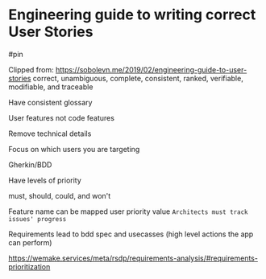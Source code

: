 # Engineering guide to writing correct User Stories

#pin

Clipped from: https://sobolevn.me/2019/02/engineering-guide-to-user-stories
correct, unambiguous, complete, consistent, ranked, verifiable, modifiable, and traceable 

Have consistent glossary 

User features not code features

Remove technical details

Focus on which users you are targeting

Gherkin/BDD

Have levels of priority 

must, should, could, and won't

Feature name can be mapped user priority value
`Architects must track issues' progress`

Requirements lead to bdd spec and usecasses (high level actions the app can perform)

https://wemake.services/meta/rsdp/requirements-analysis/#requirements-prioritization
